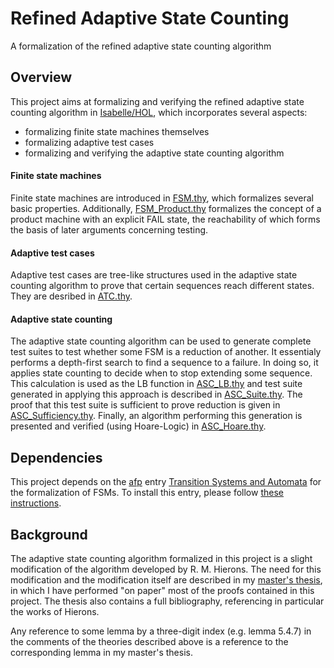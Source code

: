 # Refined Adaptive State Counting
A formalization of the refined adaptive state counting algorithm

## Overview

This project aims at formalizing and verifying the refined adaptive state counting algorithm in [Isabelle/HOL](http://isabelle.in.tum.de/), which incorporates several aspects:
- formalizing finite state machines themselves
- formalizing adaptive test cases
- formalizing and verifying the adaptive state counting algorithm 

#### Finite state machines 

Finite state machines are introduced in [FSM.thy](FSM.thy), which formalizes several basic properties. 
Additionally, [FSM_Product.thy](FSM_Product.thy) formalizes the concept of a product machine with an explicit FAIL state, the reachability of which forms the basis of later arguments concerning testing.

#### Adaptive test cases

Adaptive test cases are tree-like structures used in the adaptive state counting algorithm to prove that certain sequences reach different states. 
They are desribed in [ATC.thy](ATC.thy).

#### Adaptive state counting

The adaptive state counting algorithm can be used to generate complete test suites to test whether some FSM is a reduction of another.
It essentialy performs a depth-first search to find a sequence to a failure. In doing so, it applies state counting to decide when to stop extending some sequence.
This calculation is used as the LB function in [ASC_LB.thy](ASC_LB.thy) and test suite generated in applying this approach is described in [ASC_Suite.thy](ASC_Suite.thy).
The proof that this test suite is sufficient to prove reduction is given in [ASC_Sufficiency.thy](ASC_Sufficiency.thy).
Finally, an algorithm performing this generation is presented and verified (using Hoare-Logic) in [ASC_Hoare.thy](ASC_Hoare.thy).

## Dependencies

This project depends on the [afp](https://www.isa-afp.org/index.html) entry [Transition Systems and Automata](https://www.isa-afp.org/entries/Transition_Systems_and_Automata.html) for the formalization of FSMs.
To install this entry, please follow [these instructions](https://www.isa-afp.org/using.html).

## Background

The adaptive state counting algorithm formalized in this project is a slight modification of the algorithm developed by R. M. Hierons.
The need for this modification and the modification itself are described in my [master's thesis](doc/Master's_thesis.pdf), in which I have performed "on paper" most of the proofs contained in this project. The thesis also contains a full bibliography, referencing in particular the works of Hierons.

Any reference to some lemma by a three-digit index (e.g. lemma 5.4.7) in the comments of the theories described above is a reference to the corresponding lemma in my master's thesis.




